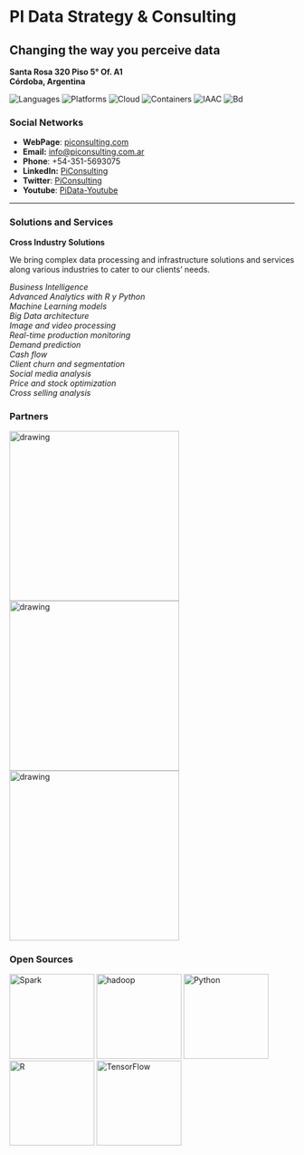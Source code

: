 # PI Data Strategy & Consulting
## Changing the way you perceive data 
**Santa Rosa 320 Piso 5° Of. A1  
Córdoba, Argentina**

![Languages](https://img.shields.io/badge/Languages-Python%20%2F%20JS%20%2F%20.Net-success?style=for-the-badge)
![Platforms](https://img.shields.io/badge/Platforms-PowerBi%20%2F%20Tableau%20%2F%20DataBricks-red?style=for-the-badge)
![Cloud](https://img.shields.io/badge/Cloud-Aws%20%2F%20Azure%20%2F%20IBM-informational?style=for-the-badge)
![Containers](https://img.shields.io/badge/Containers-Docker%20%2F%20Minikube-blue?style=for-the-badge)
![IAAC](https://img.shields.io/badge/IACC-Terraform-blueviolet?style=for-the-badge)
![Bd](https://img.shields.io/badge/BD-Sql%20%2F%20NoSql-yellow?style=for-the-badge)

### Social Networks
 - **WebPage**: [piconsulting.com](https://piconsulting.com.ar/)
 - **Email:** info@piconsulting.com.ar
 - **Phone**: +54-351-5693075
 - **LinkedIn:** [PiConsulting](https://www.linkedin.com/company/pi-data-strategy-&-consulting/)
 - **Twitter**: [PiConsulting](https://twitter.com/pidatastrategy)
 - **Youtube**: [PiData-Youtube](https://www.youtube.com/channel/UCahAAjrIh_EWBYDWzb3KwPA)
---

### Solutions and Services

**Cross Industry Solutions**

We bring complex data processing and infrastructure solutions and services along various industries to cater to our clients’ needs.  

*Business Intelligence*  
*Advanced Analytics with R y Python*  
*Machine Learning models*  
*Big Data architecture*  
*Image and video processing*  
*Real-time production monitoring*  
*Demand prediction*  
*Cash flow*  
*Client churn and segmentation*  
*Social media analysis*  
*Price and stock optimization*  
*Cross selling analysis*  

### Partners

<img src="https://appwebpi.azurewebsites.net/wp-content/uploads/2018/08/logo-ibm-1.png" alt="drawing" width="300"/>
<img src="https://appwebpi.azurewebsites.net/wp-content/uploads/2018/08/logo-aws-1.png" alt="drawing" width="300"/>
<img src="https://appwebpi.azurewebsites.net/wp-content/uploads/2018/08/logo-microsoft-1.png" alt="drawing" width="300"/>


### Open Sources

<img src="https://appwebpi.azurewebsites.net/wp-content/uploads/2018/08/spark-logo-2.png" alt="Spark" width="150"/>
<img src="https://appwebpi.azurewebsites.net/wp-content/uploads/2018/08/hadoop-logo-2.png" alt="hadoop" width="150"/>
<img src="https://appwebpi.azurewebsites.net/wp-content/uploads/2018/08/python-logo-2.png" alt="Python" width="150"/>
<img src="https://appwebpi.azurewebsites.net/wp-content/uploads/2018/08/r-logo-2.png" alt="R" width="150"/>
<img src="https://appwebpi.azurewebsites.net/wp-content/uploads/2018/08/tensorflow-logo-2.png" alt="TensorFlow" width="150"/>

